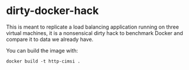 # dirty-docker-hack

This is meant to replicate a load balancing application running on three virtual machines, it is a nonsensical dirty hack to benchmark Docker and compare it to data we already have.

You can build the image with:

    docker build -t http-cimsi .
